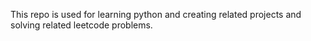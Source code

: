 This repo is used for learning python and creating related projects and solving related leetcode problems.